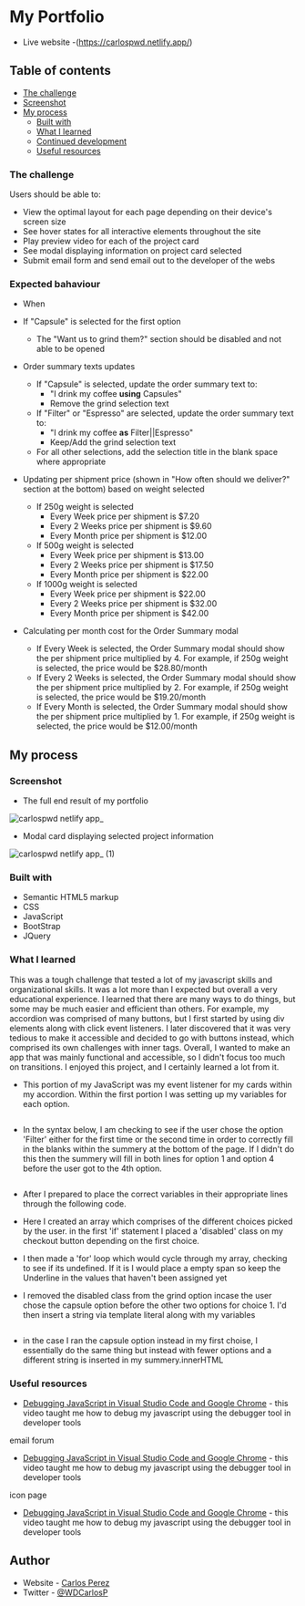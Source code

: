 # My Portfolio

- Live website -(https://carlospwd.netlify.app/)

## Table of contents

- [The challenge](#the-challenge)
- [Screenshot](#screenshot)
- [My process](#my-process)
  - [Built with](#built-with)
  - [What I learned](#what-i-learned)
  - [Continued development](#continued-development)
  - [Useful resources](#useful-resources)

### The challenge

Users should be able to:

- View the optimal layout for each page depending on their device's screen size
- See hover states for all interactive elements throughout the site
- Play preview video for each of the project card
- See modal displaying information on project card selected
- Submit email form and send email out to the developer of the webs

### Expected bahaviour

- When

- If "Capsule" is selected for the first option
  - The "Want us to grind them?" section should be disabled and not able to be opened
- Order summary texts updates

  - If "Capsule" is selected, update the order summary text to:
    - "I drink my coffee **using** Capsules"
    - Remove the grind selection text
  - If "Filter" or "Espresso" are selected, update the order summary text to:
    - "I drink my coffee **as** Filter||Espresso"
    - Keep/Add the grind selection text
  - For all other selections, add the selection title in the blank space where appropriate

- Updating per shipment price (shown in "How often should we deliver?" section at the bottom) based on weight selected
  - If 250g weight is selected
    - Every Week price per shipment is $7.20
    - Every 2 Weeks price per shipment is $9.60
    - Every Month price per shipment is $12.00
  - If 500g weight is selected
    - Every Week price per shipment is $13.00
    - Every 2 Weeks price per shipment is $17.50
    - Every Month price per shipment is $22.00
  - If 1000g weight is selected
    - Every Week price per shipment is $22.00
    - Every 2 Weeks price per shipment is $32.00
    - Every Month price per shipment is $42.00
- Calculating per month cost for the Order Summary modal
  - If Every Week is selected, the Order Summary modal should show the per shipment price multiplied by 4. For example, if 250g weight is selected, the price would be $28.80/month
  - If Every 2 Weeks is selected, the Order Summary modal should show the per shipment price multiplied by 2. For example, if 250g weight is selected, the price would be $19.20/month
  - If Every Month is selected, the Order Summary modal should show the per shipment price multiplied by 1. For example, if 250g weight is selected, the price would be $12.00/month

## My process

### Screenshot

- The full end result of my portfolio

![carlospwd netlify app_](https://user-images.githubusercontent.com/85038929/134842106-3038347d-28ec-470e-b7cf-dc3f41b76616.png)

- Modal card displaying selected project information

![carlospwd netlify app_ (1)](https://user-images.githubusercontent.com/85038929/134842122-5fa12ef9-1afe-4af0-9056-3fa06ed9f5b6.png)

### Built with

- Semantic HTML5 markup
- CSS
- JavaScript
- BootStrap
- JQuery

### What I learned

This was a tough challenge that tested a lot of my javascript skills and organizational skills. It was a lot more than I expected but overall a very educational experience. I learned that there are many ways to do things, but some may be much easier and efficient than others. For example, my accordion was comprised of many buttons, but I first started by using div elements along with click event listeners. I later discovered that it was very tedious to make it accessible and decided to go with buttons instead, which comprised its own challenges with inner tags. Overall, I wanted to make an app that was mainly functional and accessible, so I didn't focus too much on transitions. I enjoyed this project, and I certainly learned a lot from it.

- This portion of my JavaScript was my event listener for my cards within my accordion. Within the first portion I was setting up my variables for each option.

```JavaScript

```

- In the syntax below, I am checking to see if the user chose the option 'Filter' either for the first time or the second time in order to correctly fill in the blanks within the summery at the bottom of the page. If I didn't do this then the summery will fill in both lines for option 1 and option 4 before the user got to the 4th option.

```JavaScript

```

- After I prepared to place the correct variables in their appropriate lines through the following code.

- Here I created an array which comprises of the different choices picked by the user. in the first 'if' statement I placed a 'disabled' class on my checkout button depending on the first choice.
- I then made a 'for' loop which would cycle through my array, checking to see if its undefined. If it is I would place a empty span so keep the Underline in the values that haven't been assigned yet
- I removed the disabled class from the grind option incase the user chose the capsule option before the other two options for choice 1. I'd then insert a string via template literal along with my variables

```JavaScript

```

- in the case I ran the capsule option instead in my first choise, I essentially do the same thing but instead with fewer options and a different string is inserted in my summery.innerHTML

### Useful resources

- [Debugging JavaScript in Visual Studio Code and Google Chrome](https://www.youtube.com/watch?v=AX7uybwukkk&ab_channel=JamesQQuick) - this video taught me how to debug my javascript using the debugger tool in developer tools

email forum

- [Debugging JavaScript in Visual Studio Code and Google Chrome](https://www.youtube.com/watch?v=AX7uybwukkk&ab_channel=JamesQQuick) - this video taught me how to debug my javascript using the debugger tool in developer tools

icon page

- [Debugging JavaScript in Visual Studio Code and Google Chrome](https://www.youtube.com/watch?v=AX7uybwukkk&ab_channel=JamesQQuick) - this video taught me how to debug my javascript using the debugger tool in developer tools

## Author

- Website - [Carlos Perez](https://carlospwd.netlify.app)
- Twitter - [@WDCarlosP](https://www.twitter.com/WDCarlosP)
